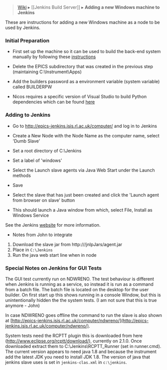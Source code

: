 > [Wiki](Home) ▸ [[Jenkins Build Server]] ▸ **Adding a new Windows machine to Jenkins**

These are instructions for adding a new Windows machine as a node to be used by Jenkins.

### Initial Preparation

* First set up the machine so it can be used to build the back-end system manually by following these [instructions](First-time-installing-and-building-(Windows))

* Delete the EPICS subdirectory that was created in the previous step (maintaining C:\Instrument\Apps)

* Add the builders password as a environment variable (system variable) called BUILDERPW

* Nicos requires a specific version of Visual Studio to build Python dependencies which can be found [here](https://www.microsoft.com/en-us/download/details.aspx?id=44266)

### Adding to Jenkins

* Go to ​http://epics-jenkins.isis.rl.ac.uk/computer/ and log in to Jenkins

* Create a New Node with the Node Name as the computer name, select 'Dumb Slave'

* Set a root directory of C:\Jenkins

* Set a label of 'windows'

* Select the Launch slave agents via Java Web Start under the Launch methods

* Save

* Select the slave that has just been created and click the 'Launch agent from browser on slave' button

* This should launch a Java window from which, select File, Install as Windows Service

See the Jenkins [website](https://wiki.jenkins.io/display/JENKINS/Step+by+step+guide+to+set+up+master+and+agent+machines+on+Windows) for more information.

* Notes from John to integrate

1. Download the slave jar from http://<jenkins>/jnlpJars/agent.jar
1. Place in `C:\Jenkins`
1. Run the java web start line when in node

<a name="jenkins_gui_tests"></a>
### Special Notes on Jenkins for GUI Tests

The GUI test currently run on NDWRENO. The test behaviour is different when Jenkins is running as a service, so instead it is run as a command from a batch file. The batch file is located on the desktop for the user builder. On first start up this shows running in a console Window, but this is unintentionally hidden the the system tests. (I am not sure that this is true anymore - John)

In case NDWRENO goes offline the command to run the slave is also shown at [http://epics-jenkins.isis.rl.ac.uk/computer/ndwreno/](http://epics-jenkins.isis.rl.ac.uk/computer/ndwreno/).

System tests need the RCPTT plugin this is downloaded from here (http://www.eclipse.org/rcptt/download/), currently on 2.1.0. Once downloaded extract them to C:\Jenkins\RCPTT_Runner (set in runner.cmd). The current version appears to need java 1.8 and because the instrument add the latest JDK you need to install JDK 1.8. The version of java that jenkins slave uses is set in `jenkins-clas.xml` in `c:\jenkins`.